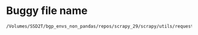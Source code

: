 # Buggy file name

```text
/Volumes/SSD2T/bgp_envs_non_pandas/repos/scrapy_29/scrapy/utils/request.py
```
